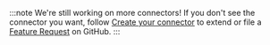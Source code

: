 :::note
We're still working on more connectors! If you don't see the connector you want, follow [Create your connector](../../../recipes/create-your-connector/README.md) to extend or file a [Feature Request](#) on GitHub.
:::
